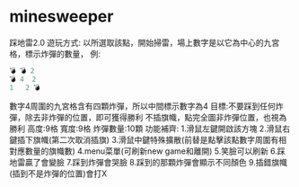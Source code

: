 # minesweeper
踩地雷2.0
遊玩方式:
以所選取該點，開始掃雷，場上數字是以它為中心的九宮格，標示炸彈的數量，
例:
```py
💣 💣 2
💣 4  2
1   2 💣
```
數字4周圍的九宮格含有四顆炸彈，所以中間標示數字為4
目標:不要踩到任何炸彈，除去非炸彈的位置，即可獲得勝利
不插旗幟，點完全圖非炸彈位置，也視為勝利
高度:9格
寬度:9格
炸彈數量:10顆
功能補齊:
1.滑鼠左鍵開啟該方塊
2.滑鼠右鍵插下旗幟(第二次取消插旗)
3.滑鼠中鍵特殊擴散(前替是點擊該點數字周圍有相對應數量的旗幟數)
4.menu菜單(可刷新new game和離開)
5.笑臉可以刷新
6.踩地雷贏了會變臉
7.踩到炸彈會哭臉
8.踩到的那顆炸彈會顯示不同顏色
9.插錯旗幟(插到不是炸彈的位置)會打X 
